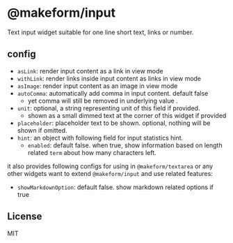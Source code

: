 # @makeform/input

Text input widget suitable for one line short text, links or number.


## config

 - `asLink`: render input content as a link in view mode
 - `withLink`: render links inside input content as links in view mode
 - `asImage`: render input content as an image in view mode
 - `autoComma`: automatically add comma in input content. default false
   - yet comma will still be removed in underlying value .
 - `unit`: optional, a string representing unit of this field if provided.
   - shown as a small dimmed text at the corner of this widget if provided
 - `placeholder`: placeholder text to be shown. optional, nothing will be shown if omitted.
 - `hint`: an object with following field for input statistics hint.
   - `enabled`: default false. when true, show information based on length related `term` about how many characters left.

it also provides following configs for using in `@makeform/textarea` or any other widgets want to extend `@makeform/input` and use related features:

 - `showMarkdownOption`: default false. show markdown related options if true


## License

MIT
